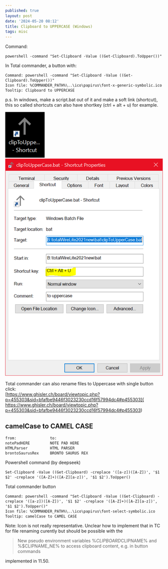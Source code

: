 ```yaml
---
published: true
layout: post
date: '2024-05-20 08:12'
title: Clipboard to UPPERCASE (Windows)
tags: misc 
---
```

Command:

    powershell -command "Set-Clipboard -Value ((Get-Clipboard).ToUpper())"

In Total commander, a button with:

    Command: powershell -command "Set-Clipboard -Value ((Get-Clipboard).ToUpper())"
    Icon file: %COMMANDER_PATH%\..\ico\papirus\font-x-generic-symbolic.ico
    Tooltip: Clipboard to UPPERCASE

p.s. In windows, make a script.bat out of it and make a soft link (shortcut), this so called shortcuts can also have shortkey (ctrl + alt + u) for example.

![image](/media/shortcut.png)
![image](/media/shortcut_shortkey.png)

Total commander can also rename files to Uppercase with single button click:  
[https://www.ghisler.ch/board/viewtopic.php?p=455303&sid=bfafbe9446f3023230ccd16f57994dc4#p455303]( https://www.ghisler.ch/board/viewtopic.php?p=455303&sid=bfafbe9446f3023230ccd16f57994dc4#p455303)

## camelCase to CAMEL CASE

    from:		        to:	
    notePadHERE         NOTE PAD HERE
    HTMLParser 	        HTML PARSER
    brontoSaurusRex     BRONTO SAURUS REX

Powershell command (by deepseek)

    Set-Clipboard -Value ((Get-Clipboard) -creplace '([a-z])([A-Z])', '$1 $2' -creplace '([A-Z]+)([A-Z][a-z])', '$1 $2').ToUpper()

Total commander button

    Command: powershell -command "Set-Clipboard -Value ((Get-Clipboard) -creplace '([a-z])([A-Z])', '$1 $2' -creplace '([A-Z]+)([A-Z][a-z])', '$1 $2').ToUpper()"
    Icon file: %COMMANDER_PATH%\..\ico\papirus\font-select-symbolic.ico
    Tooltip: camelCase to CAMEL CASE

Note: Icon is not really representative. Unclear how to implement that in TC for file renaming curently but should be possible with the

> New pseudo environment variables %$CLIPBOARD%, %$CLIPNAME% and %$CLIPNAME_NE% to access clipboard content, e.g. in button commands

implemented in 11.50.